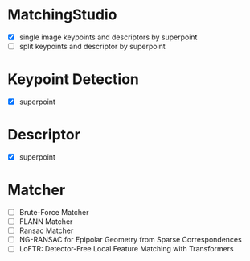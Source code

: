 # MatchingStudio
- [x] single image keypoints and descriptors by superpoint
- [ ] split keypoints and descriptor by superpoint

# Keypoint Detection
- [x] superpoint

# Descriptor
- [x] superpoint

# Matcher
- [ ] Brute-Force Matcher
- [ ] FLANN Matcher
- [ ] Ransac Matcher
- [ ] NG-RANSAC for Epipolar Geometry from Sparse Correspondences
- [ ] LoFTR: Detector-Free Local Feature Matching with Transformers
